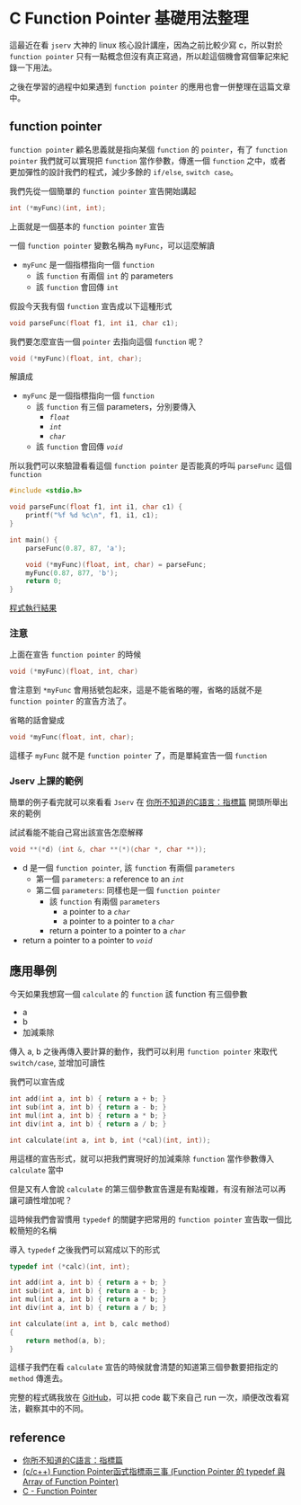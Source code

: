 # C Function Pointer 基礎用法整理

這最近在看 `jserv` 大神的 linux 核心設計講座，因為之前比較少寫 c，所以對於 `function pointer` 只有一點概念但沒有真正寫過，所以趁這個機會寫個筆記來紀錄一下用法。

之後在學習的過程中如果遇到 `function pointer` 的應用也會一併整理在這篇文章中。

## function pointer

`function pointer` 顧名思義就是指向某個 `function` 的 `pointer`，有了 `function pointer` 我們就可以實現把 `function` 當作參數，傳進一個 `function` 之中，或者更加彈性的設計我們的程式，減少多餘的 `if/else`, `switch case`。

我們先從一個簡單的 `function pointer` 宣告開始講起

```c
int (*myFunc)(int, int);
```

上面就是一個基本的 `function pointer` 宣告

一個 `function pointer` 變數名稱為 `myFunc`，可以這麼解讀

- `myFunc` 是一個指標指向一個 `function`
    - 該 `function` 有兩個 `int` 的 parameters
    - 該 `function` 會回傳 `int`


假設今天我有個 `function` 宣告成以下這種形式

```c
void parseFunc(float f1, int i1, char c1);
```

我們要怎麼宣告一個 `pointer` 去指向這個 `function` 呢？

```c
void (*myFunc)(float, int, char);
```

解讀成

- `myFunc` 是一個指標指向一個 `function`
    - 該 `function` 有三個 parameters，分別要傳入
        - _`float`_
        - _`int`_
        - _`char`_
    - 該 `function` 會回傳 _`void`_


所以我們可以來驗證看看這個 `function pointer` 是否能真的呼叫 `parseFunc` 這個 `function`
```c
#include <stdio.h>

void parseFunc(float f1, int i1, char c1) {
    printf("%f %d %c\n", f1, i1, c1);
}

int main() {
    parseFunc(0.87, 87, 'a');

    void (*myFunc)(float, int, char) = parseFunc;
    myFunc(0.87, 877, 'b');
    return 0;
}
```

[程式執行結果](https://ideone.com/CaCBwE)

### 注意

上面在宣告 `function pointer` 的時候
```c
void (*myFunc)(float, int, char)
```
會注意到 `*myFunc` 會用括號包起來，這是不能省略的喔，省略的話就不是 `function pointer` 的宣告方法了。

省略的話會變成

```c
void *myFunc(float, int, char);
```

這樣子 `myFunc` 就不是 `function pointer` 了，而是單純宣告一個 `function`

### Jserv 上課的範例

簡單的例子看完就可以來看看 `Jserv` 在 [你所不知道的C語言：指標篇](https://hackmd.io/@sysprog/c-pointer) 開頭所舉出來的範例

試試看能不能自己寫出該宣告怎麼解釋

```c
void **(*d) (int &, char **(*)(char *, char **));
```

- d 是一個 `function pointer`, 該 `function` 有兩個 `parameters`
    - 第一個 `parameters`: a reference to an _`int`_
    - 第二個 `parameters`: 同樣也是一個 `function pointer`
        - 該 `function` 有兩個 `parameters`
            - a pointer to a _`char`_
            - a pointer to a pointer to a _`char`_
        - return a pointer to a pointer to a _`char`_
- return a pointer to a pointer to _`void`_

## 應用舉例

今天如果我想寫一個 `calculate` 的 `function` 該 function 有三個參數
- a
- b
- 加減乘除

傳入 a, b 之後再傳入要計算的動作，我們可以利用 `function pointer` 來取代 `switch/case`, 並增加可讀性

我們可以宣告成
```c
int add(int a, int b) { return a + b; }
int sub(int a, int b) { return a - b; }
int mul(int a, int b) { return a * b; }
int div(int a, int b) { return a / b; }

int calculate(int a, int b, int (*cal)(int, int));
```

用這樣的宣告形式，就可以把我們實現好的加減乘除 `function` 當作參數傳入 `calculate` 當中

但是又有人會說 `calculate` 的第三個參數宣告還是有點複雜，有沒有辦法可以再讓可讀性增加呢？ 

這時候我們會習慣用 `typedef` 的關鍵字把常用的 `function pointer` 宣告取一個比較簡短的名稱

導入 `typedef` 之後我們可以寫成以下的形式

```c
typedef int (*calc)(int, int);

int add(int a, int b) { return a + b; }
int sub(int a, int b) { return a - b; }
int mul(int a, int b) { return a * b; }
int div(int a, int b) { return a / b; }

int calculate(int a, int b, calc method) 
{
    return method(a, b);
}
```

這樣子我們在看 `calculate` 宣告的時候就會清楚的知道第三個參數要把指定的 `method` 傳進去。

完整的程式碼我放在 [GitHub](https://github.com/davidleitw/c-pointer-review)，可以把 code 載下來自己 run 一次，順便改改看寫法，觀察其中的不同。

## reference
- [你所不知道的C語言：指標篇](https://hackmd.io/@sysprog/c-pointer)
- [(c/c++) Function Pointer函式指標兩三事 (Function Pointer 的 typedef 與 Array of Function Pointer)
](http://hackgrass.blogspot.com/2017/07/cc-function-pointer-function-pointer.html)
- [C - Function Pointer](http://godleon.blogspot.com/2008/01/c-function-pointer-function-pointer.html)
